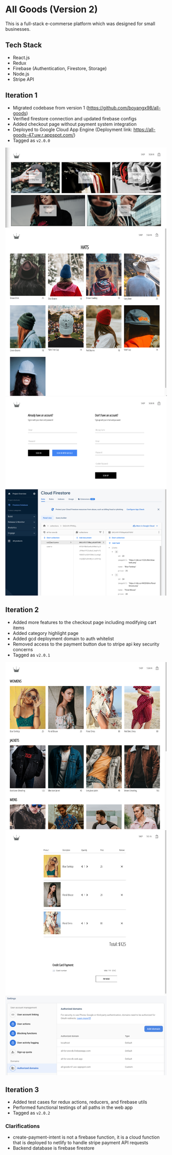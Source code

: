 # All Goods (Version 2)

This is a full-stack e-commerse platform which was designed for small businesses.

## Tech Stack

- React.js
- Redux
- Firebase (Authentication, Firestore, Storage)
- Node.js
- Stripe API

## Iteration 1

- Migrated codebase from version 1 (https://github.com/boyangx98/all-goods)
- Verified firestore connection and updated firebase configs
- Added checkout page without payment system integration
- Deployed to Google Cloud App Engine (Deployment link: https://all-goods-47.uw.r.appspot.com/)
- Tagged as `v2.0.0`

![index page](screenshots/iter1.1.png)
![category page](screenshots/iter1.2.png)
![sign in/up page](screenshots/iter1.3.png)
![Firestore](screenshots/iter1.4.png)

## Iteration 2

- Added more features to the checkout page including modifying cart items
- Added category highlight page
- Added gcd deployment domain to auth whitelist
- Removed access to the payment button due to stripe api key security concerns
- Tagged as `v2.0.1`

![highlight page](screenshots/iter2.1.png)
![checkout page](screenshots/iter2.2.png)
![domain whitelist](screenshots/iter2.3.png)

## Iteration 3

- Added test cases for redux actions, reducers, and firebase utils
- Performed functional testings of all paths in the web app
- Tagged as `v2.0.2`

### Clarifications

- create-payment-intent is not a firebase function, it is a cloud function that is deployed to netlify to handle stripe payment API requests
- Backend database is firebase firestore

